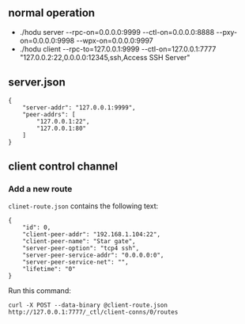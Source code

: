 
## normal operation
- ./hodu server --rpc-on=0.0.0.0:9999 --ctl-on=0.0.0.0:8888 --pxy-on=0.0.0.0:9998 --wpx-on=0.0.0.0:9997
- ./hodu client --rpc-to=127.0.0.1:9999 --ctl-on=127.0.0.1:7777 "127.0.0.2:22,0.0.0.0:12345,ssh,Access SSH Server"

## server.json
```
{
    "server-addr": "127.0.0.1:9999",
    "peer-addrs": [
        "127.0.0.1:22",
        "127.0.0.1:80"
    ]
}
```


## client control channel


### Add a new route


`clinet-route.json` contains the following text:

```
{
    "id": 0,
    "client-peer-addr": "192.168.1.104:22",
    "client-peer-name": "Star gate",
    "server-peer-option": "tcp4 ssh",
    "server-peer-service-addr": "0.0.0.0:0",
    "server-peer-service-net": "",
    "lifetime": "0"
}
```

Run this command:
```
curl -X POST --data-binary @client-route.json http://127.0.0.1:7777/_ctl/client-conns/0/routes
```
